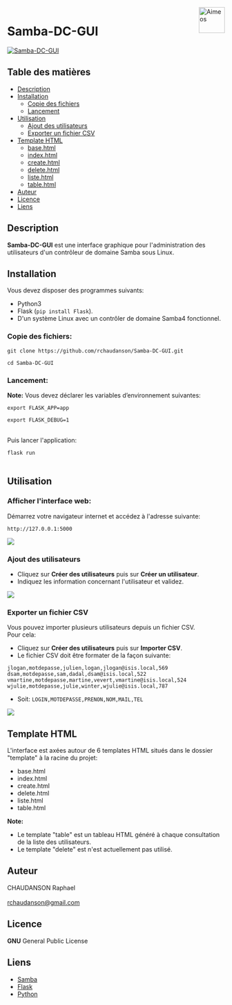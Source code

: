 <a>
    <img src="https://dev.tranquil.it/samba/fr/doc/_images/Samba.png" title="Aimeos" align="right" height="60" />
</a>

# Samba-DC-GUI 

[![Samba-DC-GUI](http://www.linux-migration.fr/Cap0.png)](http://https://www.samba.org//)

## Table des matières

- [Description](#Description)
- [Installation](#installation)
    - [Copie des fichiers](#copie-des-fichiers)
    - [Lancement](#lancement)
- [Utilisation](#utilisation)
    - [Ajout des utilisateurs](#adduser)
    - [Exporter un fichier CSV](#exportusers)
- [Template HTML](#Template-HTML)
    - [base.html](#template-base)
    - [index.html](#template-index)
    - [create.html](#template-create)
    - [delete.html](#template-delete)
    - [liste.html](#template-liste)
    - [table.html](#template-table)
- [Auteur](#auteur)
- [Licence](#licence)
- [Liens](#liens)


## Description

**Samba-DC-GUI** est une interface graphique pour l'administration des utilisateurs d'un contrôleur de domaine Samba sous Linux.




## Installation

Vous devez disposer des programmes suivants:

- Python3
- Flask (`pip install Flask`).
- D'un système Linux avec un contrôler de domaine Samba4 fonctionnel.

### Copie des fichiers:

`git clone https://github.com/rchaudanson/Samba-DC-GUI.git`

`cd Samba-DC-GUI`




### Lancement:

**Note:**  Vous devez déclarer les variables d’environnement suivantes:

`export FLASK_APP=app`

`export FLASK_DEBUG=1`
<br><br>

Puis lancer l'application:

`flask run`
<br><br>



## Utilisation

### Afficher l'interface web:

Démarrez votre navigateur internet et accédez à l'adresse suivante:

`http://127.0.0.1:5000`

![ ](http://www.linux-migration.fr/Cap2.png)

### Ajout des utilisateurs

* Cliquez sur **Créer des utilisateurs** puis sur **Créer un utilisateur**.
* Indiquez les information concernant l'utilisateur et validez.

![ ](http://www.linux-migration.fr/Cap5.png)



### Exporter un fichier CSV

Vous pouvez importer plusieurs utilisateurs depuis un fichier CSV.<br>
Pour cela:

* Cliquez sur **Créer des utilisateurs** puis sur **Importer CSV**.
* Le fichier CSV doit être formater de la façon suivante:

```
jlogan,motdepasse,julien,logan,jlogan@isis.local,569
dsam,motdepasse,sam,dadal,dsam@isis.local,522
vmartine,motdepasse,martine,vevert,vmartine@isis.local,524
wjulie,motdepasse,julie,winter,wjulie@isis.local,787
```

* Soit:
`LOGIN,MOTDEPASSE,PRENON,NOM,MAIL,TEL`

![ ](http://www.linux-migration.fr/Cap4.png)



## Template HTML

L'interface est axées autour de 6 templates HTML situés dans le dossier "template" à la racine du projet:  

* base.html
* index.html
* create.html
* delete.html
* liste.html
* table.html


**Note:** 

* Le template "table" est un tableau HTML généré à chaque consultation de la liste des utilisateurs. 
* Le template "delete" est n'est actuellement pas utilisé.


## Auteur
CHAUDANSON Raphael<br><br>
rchaudanson@gmail.com

## Licence

**GNU** General Public License

## Liens

* [Samba](https://www.samba.org/)
* [Flask](https://flask.palletsprojects.com/)
* [Python](https://www.python.org/)
